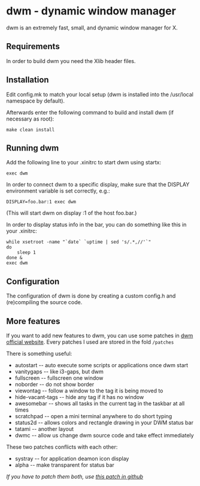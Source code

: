 dwm - dynamic window manager
============================
dwm is an extremely fast, small, and dynamic window manager for X.


Requirements
------------
In order to build dwm you need the Xlib header files.


Installation
------------
Edit config.mk to match your local setup (dwm is installed into
the /usr/local namespace by default).

Afterwards enter the following command to build and install dwm (if
necessary as root):

    make clean install


Running dwm
-----------
Add the following line to your .xinitrc to start dwm using startx:

    exec dwm

In order to connect dwm to a specific display, make sure that
the DISPLAY environment variable is set correctly, e.g.:

    DISPLAY=foo.bar:1 exec dwm

(This will start dwm on display :1 of the host foo.bar.)

In order to display status info in the bar, you can do something
like this in your .xinitrc:

    while xsetroot -name "`date` `uptime | sed 's/.*,//'`"
    do
    	sleep 1
    done &
    exec dwm


Configuration
-------------
The configuration of dwm is done by creating a custom config.h
and (re)compiling the source code.

More features
-------------
If you want to add new features to dwm, you can use some patches in [dwm official website](https://dwm.suckless.org/patches/). Every patches I used are stored in the fold `/patches`

There is something useful:
- autostart   -- auto execute some scripts or applications once dwm start
- vanitygaps  -- like i3-gaps, but dwm
- fullscreen  -- fullscreen one window
- noborder    -- do not show border
- viewontag   -- follow a window to the tag it is being moved to
- hide-vacant-tags -- hide any tag if it has no window
- awesomebar  -- shows all tasks in the current tag in the taskbar at all times
- scratchpad  -- open a mini terminal anywhere to do short typing
- status2d    -- allows colors and rectangle drawing in your DWM status bar
- tatami      -- another layout
- dwmc        -- allow us change dwm source code and take effect immediately

These two patches conflicts with each other:
- systray     -- for application deamon icon display
- alpha       -- make transparent for status bar

*If you have to patch them both, use [this patch in github](https://github.com/bakkeby/patches/blob/master/dwm/dwm-alpha-systray-6.3_full.diff)*
